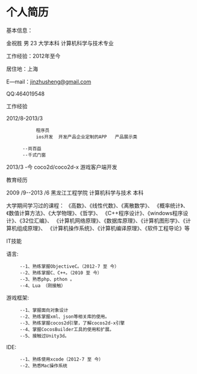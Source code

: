 个人简历
===========
基本信息：

 金祝胜  男  23  大学本科  计算机科学与技术专业 
 
 工作经验：2012年至今
 
 居住地：上海
 
 E—mail：jinzhusheng@gmail.com
 
 QQ:464019548
 
 工作经验
 
 2012/8-2013/3
 
               程序员
               ios开发  开发产品企业定制的APP   产品展示类
          
          --尚百益
          --千式门窗
        
  
  
2013/3 -今
  coco2d/coco2d-x 游戏客户端开发
         
 教育经历

2009 /9--2013 /6 黑龙江工程学院 计算机科学与技术 本科

大学期间学习过的课程：
《高数》、《线性代数》、《离散数学》、
《概率统计》、《数值计算方法》、《大学物理》、《哲学》、
《C++程序设计》、《windows程序设计》、《32位汇编》、
《计算机网络原理》、《数据库原理》、《计算机图形学》、《计算机组成原理》、
《计算机操作系统》、《计算机编译原理》、《软件工程导论》等

IT技能

语言:

         --1、熟练掌握ObjectiveC。（2012-7 至 今）
         --2、熟练掌握C、C++。（2010 至 今） 
         --3、熟悉php、pthon 。 
         --4、Lua （刚接触） 

游戏框架: 

         --1、掌握面向对象设计 
         --2、熟练掌握xml、json等相关库的使用。 
         --3、熟练掌握cocos2d引擎，了解cocos2d-x引擎 
         --4、掌握CocosBuilder工具的使用和扩展。 
         --5、接触过Unity3d。 


IDE: 

         --1、熟练使用xcode（2012-7 至 今） 
         --2、熟悉Mac操作系统
 

 
